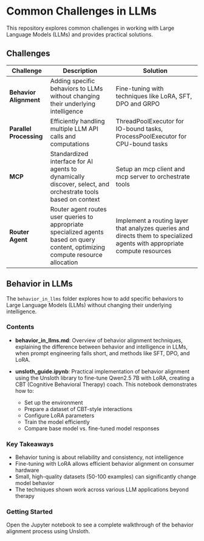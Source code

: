 # Common Challenges in LLMs

This repository explores common challenges in working with Large Language Models (LLMs) and provides practical solutions.

## Challenges

| Challenge | Description | Solution |
|-----------|-------------|----------|
| **Behavior Alignment** | Adding specific behaviors to LLMs without changing their underlying intelligence | Fine-tuning with techniques like LoRA, SFT, DPO and GRPO |
| **Parallel Processing** | Efficiently handling multiple LLM API calls and computations | ThreadPoolExecutor for IO-bound tasks, ProcessPoolExecutor for CPU-bound tasks |
| **MCP** | Standardized interface for AI agents to dynamically discover, select, and orchestrate tools based on context | Setup an mcp client and mcp server to orchestrate tools |
| **Router Agent** | Router agent routes user queries to appropriate specialized agents based on query content, optimizing compute resource allocation | Implement a routing layer that analyzes queries and directs them to specialized agents with appropriate compute resources |
## Behavior in LLMs

The `behavior_in_llms` folder explores how to add specific behaviors to Large Language Models (LLMs) without changing their underlying intelligence.

### Contents

- **behavior_in_llms.md**: Overview of behavior alignment techniques, explaining the difference between behavior and intelligence in LLMs, when prompt engineering falls short, and methods like SFT, DPO, and LoRA.

- **unsloth_guide.ipynb**: Practical implementation of behavior alignment using the Unsloth library to fine-tune Qwen2.5 7B with LoRA, creating a CBT (Cognitive Behavioral Therapy) coach. This notebook demonstrates how to:
  - Set up the environment
  - Prepare a dataset of CBT-style interactions
  - Configure LoRA parameters
  - Train the model efficiently
  - Compare base model vs. fine-tuned model responses

### Key Takeaways

- Behavior tuning is about reliability and consistency, not intelligence
- Fine-tuning with LoRA allows efficient behavior alignment on consumer hardware
- Small, high-quality datasets (50-100 examples) can significantly change model behavior
- The techniques shown work across various LLM applications beyond therapy

### Getting Started

Open the Jupyter notebook to see a complete walkthrough of the behavior alignment process using Unsloth.